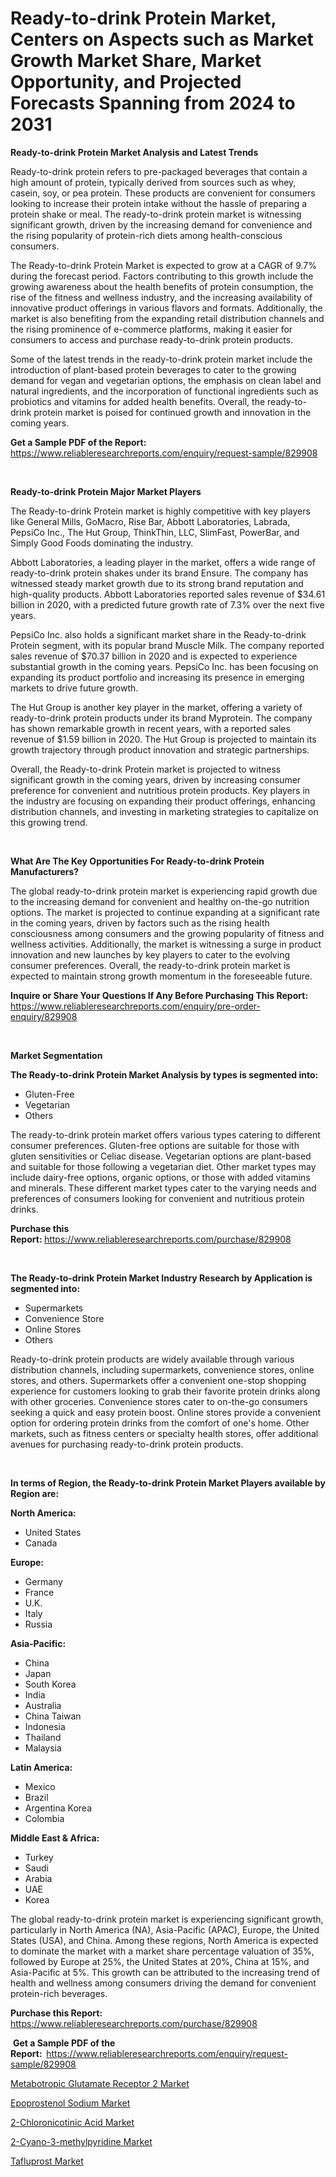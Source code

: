 <p><h1>Ready-to-drink Protein Market, Centers on Aspects such as Market Growth Market Share, Market Opportunity, and Projected Forecasts Spanning from 2024 to 2031</h1></p><p><strong>Ready-to-drink Protein Market Analysis and Latest Trends</strong></p>
<p><p>Ready-to-drink protein refers to pre-packaged beverages that contain a high amount of protein, typically derived from sources such as whey, casein, soy, or pea protein. These products are convenient for consumers looking to increase their protein intake without the hassle of preparing a protein shake or meal. The ready-to-drink protein market is witnessing significant growth, driven by the increasing demand for convenience and the rising popularity of protein-rich diets among health-conscious consumers.</p><p>The Ready-to-drink Protein Market is expected to grow at a CAGR of 9.7% during the forecast period. Factors contributing to this growth include the growing awareness about the health benefits of protein consumption, the rise of the fitness and wellness industry, and the increasing availability of innovative product offerings in various flavors and formats. Additionally, the market is also benefiting from the expanding retail distribution channels and the rising prominence of e-commerce platforms, making it easier for consumers to access and purchase ready-to-drink protein products.</p><p>Some of the latest trends in the ready-to-drink protein market include the introduction of plant-based protein beverages to cater to the growing demand for vegan and vegetarian options, the emphasis on clean label and natural ingredients, and the incorporation of functional ingredients such as probiotics and vitamins for added health benefits. Overall, the ready-to-drink protein market is poised for continued growth and innovation in the coming years.</p></p>
<p><strong>Get a Sample PDF of the Report:&nbsp;</strong> <a href="https://www.reliableresearchreports.com/enquiry/request-sample/829908">https://www.reliableresearchreports.com/enquiry/request-sample/829908</a></p>
<p>&nbsp;</p>
<p><strong>Ready-to-drink Protein Major Market Players</strong></p>
<p><p>The Ready-to-drink Protein market is highly competitive with key players like General Mills, GoMacro, Rise Bar, Abbott Laboratories, Labrada, PepsiCo Inc., The Hut Group, ThinkThin, LLC, SlimFast, PowerBar, and Simply Good Foods dominating the industry.</p><p>Abbott Laboratories, a leading player in the market, offers a wide range of ready-to-drink protein shakes under its brand Ensure. The company has witnessed steady market growth due to its strong brand reputation and high-quality products. Abbott Laboratories reported sales revenue of $34.61 billion in 2020, with a predicted future growth rate of 7.3% over the next five years.</p><p>PepsiCo Inc. also holds a significant market share in the Ready-to-drink Protein segment, with its popular brand Muscle Milk. The company reported sales revenue of $70.37 billion in 2020 and is expected to experience substantial growth in the coming years. PepsiCo Inc. has been focusing on expanding its product portfolio and increasing its presence in emerging markets to drive future growth.</p><p>The Hut Group is another key player in the market, offering a variety of ready-to-drink protein products under its brand Myprotein. The company has shown remarkable growth in recent years, with a reported sales revenue of $1.59 billion in 2020. The Hut Group is projected to maintain its growth trajectory through product innovation and strategic partnerships.</p><p>Overall, the Ready-to-drink Protein market is projected to witness significant growth in the coming years, driven by increasing consumer preference for convenient and nutritious protein products. Key players in the industry are focusing on expanding their product offerings, enhancing distribution channels, and investing in marketing strategies to capitalize on this growing trend.</p></p>
<p>&nbsp;</p>
<p><strong>What Are The Key Opportunities For Ready-to-drink Protein Manufacturers?</strong></p>
<p><p>The global ready-to-drink protein market is experiencing rapid growth due to the increasing demand for convenient and healthy on-the-go nutrition options. The market is projected to continue expanding at a significant rate in the coming years, driven by factors such as the rising health consciousness among consumers and the growing popularity of fitness and wellness activities. Additionally, the market is witnessing a surge in product innovation and new launches by key players to cater to the evolving consumer preferences. Overall, the ready-to-drink protein market is expected to maintain strong growth momentum in the foreseeable future.</p></p>
<p><strong>Inquire or Share Your Questions If Any Before Purchasing This Report:</strong> <a href="https://www.reliableresearchreports.com/enquiry/pre-order-enquiry/829908">https://www.reliableresearchreports.com/enquiry/pre-order-enquiry/829908</a></p>
<p>&nbsp;</p>
<p><strong>Market Segmentation</strong></p>
<p><strong>The Ready-to-drink Protein Market Analysis by types is segmented into:</strong></p>
<p><ul><li>Gluten-Free</li><li>Vegetarian</li><li>Others</li></ul></p>
<p><p>The ready-to-drink protein market offers various types catering to different consumer preferences. Gluten-free options are suitable for those with gluten sensitivities or Celiac disease. Vegetarian options are plant-based and suitable for those following a vegetarian diet. Other market types may include dairy-free options, organic options, or those with added vitamins and minerals. These different market types cater to the varying needs and preferences of consumers looking for convenient and nutritious protein drinks.</p></p>
<p><strong>Purchase this Report:&nbsp;</strong><a href="https://www.reliableresearchreports.com/purchase/829908">https://www.reliableresearchreports.com/purchase/829908</a></p>
<p>&nbsp;</p>
<p><strong>The Ready-to-drink Protein Market Industry Research by Application is segmented into:</strong></p>
<p><ul><li>Supermarkets</li><li>Convenience Store</li><li>Online Stores</li><li>Others</li></ul></p>
<p><p>Ready-to-drink protein products are widely available through various distribution channels, including supermarkets, convenience stores, online stores, and others. Supermarkets offer a convenient one-stop shopping experience for customers looking to grab their favorite protein drinks along with other groceries. Convenience stores cater to on-the-go consumers seeking a quick and easy protein boost. Online stores provide a convenient option for ordering protein drinks from the comfort of one's home. Other markets, such as fitness centers or specialty health stores, offer additional avenues for purchasing ready-to-drink protein products.</p></p>
<p>&nbsp;</p>
<p><strong>In terms of Region, the Ready-to-drink Protein Market Players available by Region are:</strong></p>
<p>
    <p> <strong> North America: </strong>
        <ul>
            <li>United States</li>
            <li>Canada</li>
        </ul>
        </p> 
    <p> <strong> Europe: </strong>
        <ul>
            <li>Germany</li>
            <li>France</li>
            <li>U.K.</li>
            <li>Italy</li>
            <li>Russia</li>
        </ul>
        </p> 
    <p> <strong> Asia-Pacific: </strong>
        <ul>
            <li>China</li>
            <li>Japan</li>
            <li>South Korea</li>
            <li>India</li>
            <li>Australia</li>
            <li>China Taiwan</li>
            <li>Indonesia</li>
            <li>Thailand</li>
            <li>Malaysia</li>
        </ul>
        </p> 
    <p> <strong> Latin America: </strong>
        <ul>
            <li>Mexico</li>
            <li>Brazil</li>
            <li>Argentina Korea</li>
            <li>Colombia</li>
        </ul>
        </p> 
    <p> <strong> Middle East & Africa: </strong>
        <ul>
            <li>Turkey</li>
            <li>Saudi</li>
            <li>Arabia</li>
            <li>UAE</li>
            <li>Korea</li>
        </ul>
    </p>
    </p>
<p><p>The global ready-to-drink protein market is experiencing significant growth, particularly in North America (NA), Asia-Pacific (APAC), Europe, the United States (USA), and China. Among these regions, North America is expected to dominate the market with a market share percentage valuation of 35%, followed by Europe at 25%, the United States at 20%, China at 15%, and Asia-Pacific at 5%. This growth can be attributed to the increasing trend of health and wellness among consumers driving the demand for convenient protein-rich beverages.</p></p>
<p><strong>Purchase this Report: </strong><a href="https://www.reliableresearchreports.com/purchase/829908">https://www.reliableresearchreports.com/purchase/829908</a></p>
<p>&nbsp;<strong>Get a Sample PDF of the Report:&nbsp;&nbsp;</strong><a href="https://www.reliableresearchreports.com/enquiry/request-sample/829908">https://www.reliableresearchreports.com/enquiry/request-sample/829908</a></p>
<p><strong></strong></p>
<p><p><a href="https://medium.com/@maevemoen/metabotropic-glutamate-receptor-2-market-outlook-industry-overview-and-forecast-2024-to-2031-30caeb7b23ca">Metabotropic Glutamate Receptor 2 Market</a></p><p><a href="https://medium.com/@maevemoen/epoprostenol-sodium-market-size-cagr-trends-2024-2030-f53c9c77b1fa">Epoprostenol Sodium Market</a></p><p><a href="https://github.com/bracarafogo/Market-Research-Report-List-2/blob/main/2-chloronicotinic-acid-market.md">2-Chloronicotinic Acid Market</a></p><p><a href="https://github.com/abdelrhmankishk22/Market-Research-Report-List-3/blob/main/2-cyano-3-methylpyridine-market.md">2-Cyano-3-methylpyridine Market</a></p><p><a href="https://medium.com/@maevemoen/tafluprost-market-size-reveals-the-best-marketing-channels-in-global-industry-c63bdc76064f">Tafluprost Market</a></p></p>